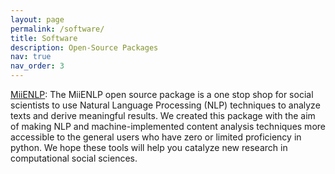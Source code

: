 ```yaml
---
layout: page
permalink: /software/
title: Software
description: Open-Source Packages
nav: true
nav_order: 3
---
```


[MiiENLP](https://github.com/miielab/miienlp): 
The MiiENLP open source package is a one stop shop for social scientists to use Natural Language Processing (NLP) techniques to analyze texts and derive meaningful results. We created this package with the aim of making NLP and machine-implemented content analysis techniques more accessible to the general users who have zero or limited proficiency in python. We hope these tools will help you catalyze new research in computational social sciences. 
